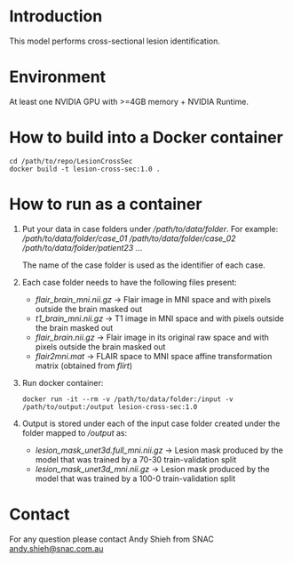 
# Introduction
This model performs cross-sectional lesion identification.

# Environment
At least one NVIDIA GPU with >=4GB memory + NVIDIA Runtime.

# How to build into a Docker container
```console
cd /path/to/repo/LesionCrossSec
docker build -t lesion-cross-sec:1.0 .
```

# How to run as a container
1. Put your data in case folders under */path/to/data/folder*. For example:
*/path/to/data/folder/case_01*
*/path/to/data/folder/case_02*
*/path/to/data/folder/patient23*
...

	The name of the case folder is used as the identifier of each case.

2. Each case folder needs to have the following files present:
	- *flair_brain_mni.nii.gz*  -> Flair image in MNI space and with pixels outside the brain masked out
	- *t1_brain_mni.nii.gz*     -> T1 image in MNI space and with pixels outside the brain masked out
	- *flair_brain.nii.gz*               -> Flair image in its original raw space and with pixels outside the brain masked out
	- *flair2mni.mat*              -> FLAIR space to MNI space affine transformation matrix (obtained from *flirt*)

3. Run docker container:
	```console
    docker run -it --rm -v /path/to/data/folder:/input -v /path/to/output:/output lesion-cross-sec:1.0
   ```
4. Output is stored under each of the input case folder created under the folder mapped to */output* as:
	- *lesion_mask_unet3d.full_mni.nii.gz* -> Lesion mask produced by the model that was trained by a 70-30 train-validation split
	- *lesion_mask_unet3d_mni.nii.gz* -> Lesion mask produced by the model that was trained by a 100-0 train-validation split

# Contact
For any question please contact Andy Shieh from SNAC andy.shieh@snac.com.au